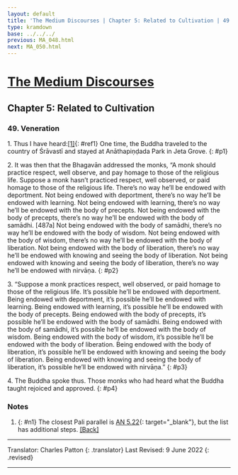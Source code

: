 ```yaml
---
layout: default
title: 'The Medium Discourses | Chapter 5: Related to Cultivation | 49. Veneration'
type: kramdown
base: ../../../
previous: MA_048.html
next: MA_050.html
---
```


# [The Medium Discourses](index.html)
## Chapter 5: Related to Cultivation
### 49. Veneration

1\. Thus I have heard:[\[1\]](#n1){: #ref1} One time, the Buddha traveled to the country of Śrāvastī and stayed at Anāthapiṇḍada Park in Jeta Grove.
{: #p1}

2\. It was then that the Bhagavān addressed the monks, “A monk should practice respect, well observe, and pay homage to those of the religious life. Suppose a monk hasn’t practiced respect, well observed, or paid homage to those of the religious life. There’s no way he’ll be endowed with deportment. Not being endowed with deportment, there’s no way he’ll be endowed with learning. Not being endowed with learning, there’s no way he’ll be endowed with the body of precepts. Not being endowed with the body of precepts, there’s no way he’ll be endowed with the body of samādhi. [487a] Not being endowed with the body of samādhi, there’s no way he’ll be endowed with the body of wisdom. Not being endowed with the body of wisdom, there’s no way he’ll be endowed with the body of liberation. Not being endowed with the body of liberation, there’s no way he’ll be endowed with knowing and seeing the body of liberation. Not being endowed with knowing and seeing the body of liberation, there’s no way he’ll be endowed with nirvāṇa.
{: #p2}

3\. “Suppose a monk practices respect, well observed, or paid homage to those of the religious life. It’s possible he’ll be endowed with deportment. Being endowed with deportment, it’s possible he’ll be endowed with learning. Being endowed with learning, it’s possible he’ll be endowed with the body of precepts. Being endowed with the body of precepts, it’s possible he’ll be endowed with the body of samādhi. Being endowed with the body of samādhi, it’s possible he’ll be endowed with the body of wisdom. Being endowed with the body of wisdom, it’s possible he’ll be endowed with the body of liberation. Being endowed with the body of liberation, it’s possible he’ll be endowed with knowing and seeing the body of liberation. Being endowed with knowing and seeing the body of liberation, it’s possible he’ll be endowed with nirvāṇa.”
{: #p3}

4\. The Buddha spoke thus. Those monks who had heard what the Buddha taught rejoiced and approved.
{: #p4}

### Notes
1. {: #n1} The closest Pali parallel is [AN 5.22](https://suttacentral.net/an5.22){: target="_blank"}, but the list has additional steps. [\[Back\]](#ref1)

---

Translator: Charles Patton
{: .translator}
Last Revised: 9 June 2022
{: .revised}

---

